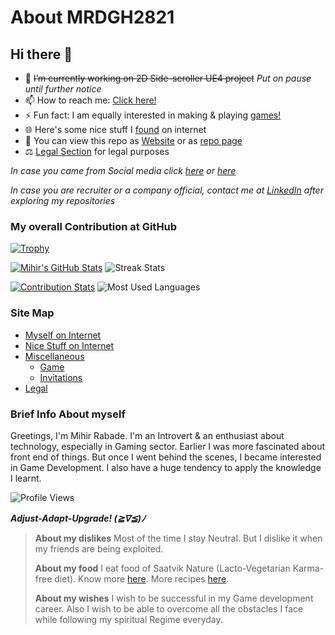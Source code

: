 # About MRDGH2821

## Hi there 👋

<!-- markdownlint-disable MD013 -->
<!-- **MRDGH2821/MRDGH2821** is a ✨ _special_ ✨ repository because its `README.md` (this file) appears on your GitHub profile.

Here are some ideas to get you started:
-->

- 🔭 ~~I’m currently working on 2D Side-scroller UE4 project~~ _Put on pause until further notice_
- 📫 How to reach me: [Click here!](myself-on-internet.md)
- ⚡ Fun fact: I am equally interested in making & playing [games!](./miscellaneous/game.md)
- 🌐 Here's some nice stuff I [found](nice-stuff-on-internet.md) on internet
- 📔 You can view this repo as [Website](https://bit.ly/mrdgh2821) or as [repo page](https://github.com/MRDGH2821/MRDGH2821)
- ⚖️ [Legal Section](./legal/readme.md) for legal purposes

_In case you came from Social media click [here](nice-stuff-on-internet.md) or [here](myself-on-internet.md)_

_In case you are recruiter or a company official, contact me at [LinkedIn](https://www.linkedin.com/in/mihir-rabade) after exploring my repositories_

### My overall Contribution at GitHub

[![Trophy](https://github-profile-trophy.vercel.app/?username=MRDGH2821&theme=gruvbox)](https://github.com/ryo-ma/github-profile-trophy)

[![Mihir's GitHub Stats](https://github-readme-stats.vercel.app/api?username=MRDGH2821&show_icons=true&theme=solarized-light)](https://github.com/anuraghazra/github-readme-stats) ![Streak Stats](https://github-readme-streak-stats.herokuapp.com/?user=mrdgh2821)

[![Contribution Stats](https://github-contribution-stats.vercel.app/api/?username=MRDGH2821)](https://github.com/LordDashMe/github-contribution-stats/) ![Most Used Languages](https://github-readme-stats.vercel.app/api/top-langs?username=mrdgh2821&show_icons=true&locale=en&layout=compact)

### Site Map

- [Myself on Internet](myself-on-internet.md)
- [Nice Stuff on Internet](nice-stuff-on-internet.md)
- [Miscellaneous](./miscellaneous/readme.md)
  - [Game](./miscellaneous/game.md)
  - [Invitations](./miscellaneous/invitations.md)
- [Legal](./legal/readme.md)

### Brief Info About myself

Greetings, I'm Mihir Rabade.
I'm an Introvert & an enthusiast about technology, especially in Gaming sector.
Earlier I was more fascinated about front end of things.
But once I went behind the scenes, I became interested in Game Development.
I also have a huge tendency to apply the knowledge I learnt.

![Profile Views](https://komarev.com/ghpvc/?username=mrdgh2821&label=Profile%20views&color=0e75b6&style=flat)

**_Adjust-Adapt-Upgrade! (≧∇≦)ﾉ_**

> **About my dislikes**
> Most of the time I stay Neutral. But I dislike it when my friends are being exploited.
>
> **About my food**
> I eat food of Saatvik Nature (Lacto-Vegetarian Karma-free diet). Know more [here](https://food.iskcondesiretree.com/).
> More recipes [here](https://bit.ly/recipemaster).
>
> **About my wishes**
> I wish to be successful in my Game development career.
> Also I wish to be able to overcome all the obstacles I face while following my spiritual Regime everyday.
